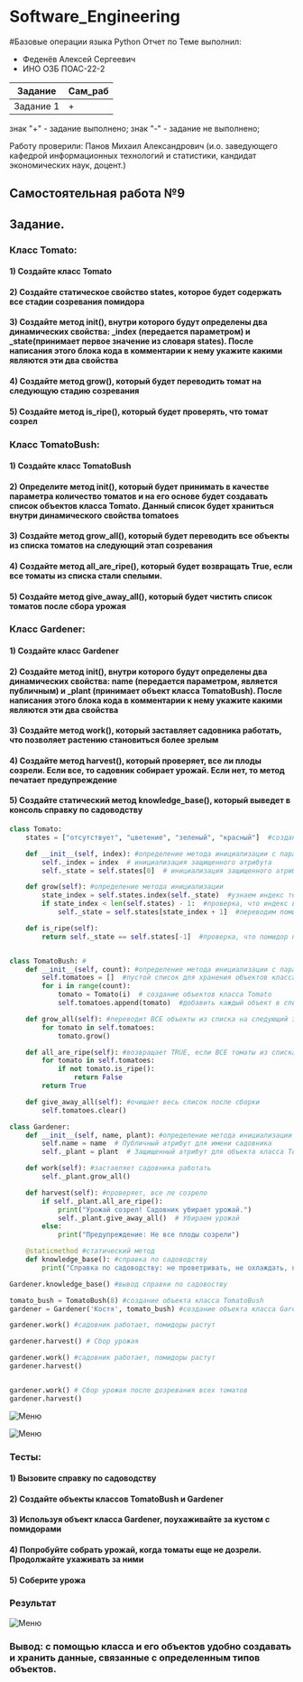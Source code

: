 # Software_Engineering
#Базовые операции языка Python
Отчет по Теме выполнил:
- Феденёв Алексей Сергеевич
- ИНО ОЗБ ПОАС-22-2

| Задание | Сам_раб |
| ------ | ------ |
| Задание 1 | + |


знак "+" - задание выполнено; знак "-" - задание не выполнено;

Работу проверили: Панов Михаил Александрович
(и.о. заведующего кафедрой информационных технологий и статистики,
кандидат экономических наук, доцент.)

## Самостоятельная работа №9
## Задание.
### Класс Tomato:
#### 1) Создайте класс Tomato
#### 2) Создайте статическое свойство states, которое будет содержать все стадии созревания помидора
#### 3) Создайте метод __init__(), внутри которого будут определены два динамических свойства: _index (передается параметром) и _state(принимает первое значение из словаря states). После написания этого блока кода в комментарии к нему укажите какими являются эти два свойства
#### 4) Создайте метод grow(), который будет переводить томат на следующую стадию созревания
#### 5) Создайте метод is_ripe(), который будет проверять, что томат созрел
### Класс TomatoBush:
#### 1) Создайте класс TomatoBush
#### 2) Определите метод __init__(), который будет принимать в качестве параметра количество томатов и на его основе будет создавать список объектов класса Tomato. Данный список будет храниться внутри динамического свойства tomatoes
#### 3) Создайте метод grow_all(), который будет переводить все объекты из списка томатов на следующий этап созревания
#### 4) Создайте метод all_are_ripe(), который будет возвращать True, если все томаты из списка стали спелыми.
#### 5) Создайте метод give_away_all(), который будет чистить список томатов после сбора урожая
### Класс Gardener:
#### 1) Создайте класс Gardener
#### 2) Создайте метод __init__(), внутри которого будут определены два динамических свойства: name (передается параметром, является публичным) и _plant (принимает объект класса TomatoBush). После написания этого блока кода в комментарии к нему укажите какими являются эти два свойства
#### 3) Создайте метод work(), который заставляет садовника работать, что позволяет растению становиться более зрелым
#### 4) Создайте метод harvest(), который проверяет, все ли плоды созрели. Если все, то садовник собирает урожай. Если нет, то метод печатает предупреждение
#### 5) Создайте статический метод knowledge_base(), который выведет в консоль справку по садоводству
```python
class Tomato:
    states = ["отсутствует", "цветение", "зеленый", "красный"]  #создание статического сво-ва states, который содержит стадии созревания помидора

    def __init__(self, index): #определение метода инициализации с параметрами
        self._index = index  # инициализация защищенного атрибута
        self._state = self.states[0]  # инициализация защищенного атрибута, который принимает первое значение из списка states

    def grow(self): #определение метода инициализации
        state_index = self.states.index(self._state)  #узнаем индекс текущего состояния помидора
        if state_index < len(self.states) - 1:  #проверка, что индекс входит в рамки дозволенного
            self._state = self.states[state_index + 1]  #переводим помидор в следующую стадию созревания

    def is_ripe(self):
        return self._state == self.states[-1]  #проверка, что помидор находится на последней стадии созревания


class TomatoBush: #
    def __init__(self, count): #определение метода инициализации с параметрами
        self.tomatoes = []  #пустой список для хранения объектов класса Tomato
        for i in range(count):
            tomato = Tomato(i)  # создание объектов класса Tomato
            self.tomatoes.append(tomato)  #добавить каждый объект в список tomatoes

    def grow_all(self): #переводит ВСЕ объекты из списка на следующий этап
        for tomato in self.tomatoes:
            tomato.grow()

    def all_are_ripe(self): #возвращает TRUE, если ВСЕ томаты из списка целые
        for tomato in self.tomatoes:
            if not tomato.is_ripe():
                return False
        return True

    def give_away_all(self): #очищает весь список после сборки
        self.tomatoes.clear()

class Gardener:
    def __init__(self, name, plant): #определение метода инициализации с параметрами
        self.name = name  # Публичный атрибут для имени садовника
        self._plant = plant  # Защищенный атрибут для объекта класса TomatoBush

    def work(self): #заставляет садовника работать
        self._plant.grow_all()

    def harvest(self): #проверяет, все ле созрело
        if self._plant.all_are_ripe():
            print("Урожай созрел! Садовник убирает урожай.")
            self._plant.give_away_all()  # Убираем урожай
        else:
            print("Предупреждение: Не все плоды созрели")

    @staticmethod #статический метод
    def knowledge_base(): #справка по садоводству
        print("Справка по садоводству: не проветривать, не охлаждать, поливать раз в день")

Gardener.knowledge_base() #вывод справки по садовоству

tomato_bush = TomatoBush(8) #создание объекта класса TomatoBush
gardener = Gardener('Костя', tomato_bush) #создание объекта класса Gardener

gardener.work() #садовник работает, помидоры растут

gardener.harvest() # Сбор урожая

gardener.work() #садовник работает, помидоры растут
gardener.harvest()


gardener.work() # Сбор урожая после дозревания всех томатов
gardener.harvest()
```
![Меню](https://github.com/AlekseyFedenev/Software_Engineering/blob/Tema9/pic/Tema91.png)

![Меню](https://github.com/AlekseyFedenev/Software_Engineering/blob/Tema9/pic/tema92.png)
### Тесты:
#### 1) Вызовите справку по садоводству
#### 2) Создайте объекты классов TomatoBush и Gardener
#### 3) Используя объект класса Gardener, поухаживайте за кустом с помидорами
#### 4) Попробуйте собрать урожай, когда томаты еще не дозрели. Продолжайте ухаживать за ними
#### 5) Соберите урожа
### Результат
![Меню](https://github.com/AlekseyFedenev/Software_Engineering/blob/Tema9/pic/tema93.png)
### Вывод: с помощью класса и его объектов удобно создавать и хранить данные, связанные с определенным типов объектов.
